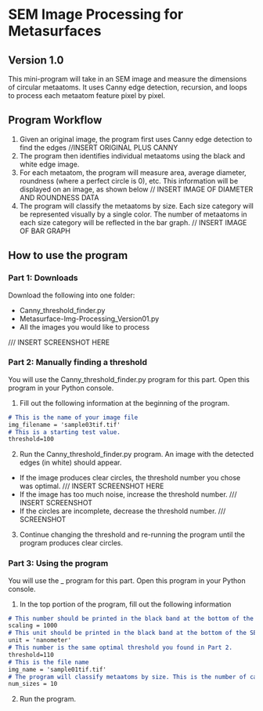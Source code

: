 # SEM Image Processing for Metasurfaces
## Version 1.0

This mini-program will take in an SEM image and measure the dimensions of circular metaatoms. 
It uses Canny edge detection, recursion, and loops to process each metaatom feature pixel by pixel. 

## Program Workflow 
1) Given an original image, the program first uses Canny edge detection to find the edges
//INSERT ORIGINAL PLUS CANNY
2) The program then identifies individual metaatoms using the black and white edge image. 
3) For each metaatom, the program will measure area, average diameter, roundness (where a perfect circle is 0), etc. This information will be displayed on an image, as shown below
// INSERT IMAGE OF DIAMETER AND ROUNDNESS DATA
4) The program will classify the metaatoms by size. Each size category will be represented visually by a single color. The number of metaatoms in each size category will be reflected in the bar graph.
// INSERT IMAGE OF BAR GRAPH 

## How to use the program 

### Part 1: Downloads
Download the following into one folder:
* Canny_threshold_finder.py
* Metasurface-Img-Processing_Version01.py 
* All the images you would like to process

/// INSERT SCREENSHOT HERE


### Part 2: Manually finding a threshold 
You will use the Canny_threshold_finder.py program for this part. Open this program in your Python console. <br/>
1) Fill out the following information at the beginning of the program. 
```markdown
# This is the name of your image file 
img_filename = 'sample03tif.tif' 
# This is a starting test value. 
threshold=100
```
2) Run the Canny_threshold_finder.py program. An image with the detected edges (in white) should appear. 
* If the image produces clear circles, the threshold number you chose was optimal. 
/// INSERT SCREENSHOT HERE
* If the image has too much noise, increase the threshold number. 
/// INSERT SCREENSHOT
* If the circles are incomplete, decrease the threshold number. 
/// SCREENSHOT 
3) Continue changing the threshold and re-running the program until the program produces clear circles. 

### Part 3: Using the program 
You will use the _ program for this part. Open this program in your Python console. 
1) In the top portion of the program, fill out the following information 
``` markdown
# This number should be printed in the black band at the bottom of the SEM image. 
scaling = 1000 
# This unit should be printed in the black band at the bottom of the SEM image
unit = 'nanometer' 
# This number is the same optimal threshold you found in Part 2. 
threshold=110 
# This is the file name 
img_name = 'sample01tif.tif' 
# The program will classify metaatoms by size. This is the number of categories you would like to see. 
num_sizes = 10 
```
2) Run the program. 
